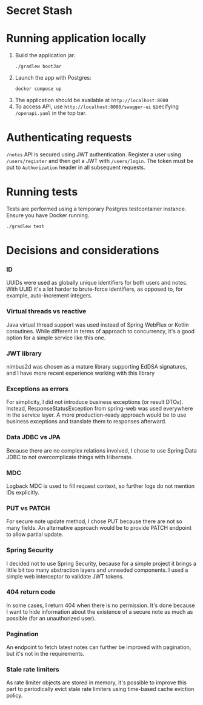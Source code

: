 # Secret Stash

# Running application locally

1. Build the application jar:
   ```commandline
   ./gradlew bootJar
   ```
2. Launch the app with Postgres:
   ```commandline
   docker compose up
   ```
3. The application should be available at `http://localhost:8080`
4. To access API, use `http://localhost:8080/swagger-ui` specifying `/openapi.yaml` in the top bar.

# Authenticating requests
`/notes` API is secured using JWT authentication. Register a user using `/users/register` and then get a JWT
with `/users/login`. The token must be put to `Authorization` header in all subsequent requests.

# Running tests

Tests are performed using a temporary Postgres testcontainer instance. Ensure you have Docker running.

```commandline
./gradlew test
```

# Decisions and considerations

### ID

UUIDs were used as globally unique identifiers for both users and notes. With UUID it's a lot harder to brute-force
identifiers, as opposed to, for example, auto-increment integers.

### Virtual threads vs reactive

Java virtual thread support was used instead of Spring WebFlux or Kotlin coroutines. While different in terms of
approach to concurrency, it's a good option for a simple service like this one.

### JWT library

nimbus2d was chosen as a mature library supporting EdDSA signatures, and I have more recent experience working with this
library

### Exceptions as errors

For simplicity, I did not introduce business exceptions (or result DTOs). Instead, ResponseStatusException from
spring-web
was used everywhere in the service layer. A more production-ready approach would be to use business exceptions and
translate them to responses afterward.

### Data JDBC vs JPA

Because there are no complex relations involved, I chose to use Spring Data JDBC to not overcomplicate things with
Hibernate.

### MDC

Logback MDC is used to fill request context, so further logs do not mention IDs explicitly.

### PUT vs PATCH

For secure note update method, I chose PUT because there are not so many fields. An alternative approach would be to
provide PATCH endpoint to allow partial update.

### Spring Security

I decided not to use Spring Security, because for a simple project it brings a little bit too many abstraction layers
and unneeded components. I used a simple web interceptor to validate JWT tokens.

### 404 return code

In some cases, I return 404 when there is no permission. It's done because I want to hide information about the
existence
of a secure note as much as possible (for an unauthorized user).

### Pagination

An endpoint to fetch latest notes can further be improved with pagination, but it's not in the requirements.

### Stale rate limiters

As rate limiter objects are stored in memory, it's possible to improve this part to periodically evict stale rate
limiters using time-based cache eviction policy.
